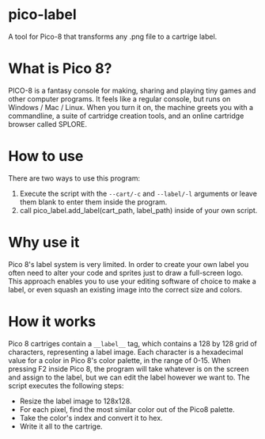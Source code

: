 # pico-label
A tool for Pico-8 that transforms any .png file to a cartrige label.

# What is Pico 8?
PICO-8 is a fantasy console for making, sharing and playing tiny games and other computer programs. It feels like a regular console, but runs on Windows / Mac / Linux. When you turn it on, the machine greets you with a commandline, a suite of cartridge creation tools, and an online cartridge browser called SPLORE.

# How to use
There are two ways to use this program:
1. Execute the script with the `--cart/-c` and `--label/-l` arguments or leave them blank to enter them inside the program.
2. call pico_label.add_label(cart_path, label_path) inside of your own script.

# Why use it
Pico 8's label system is very limited. In order to create your own label you often need to alter your code and sprites just to draw a full-screen logo. This approach enables you to use your editing software of choice to make a label, or even squash an existing image into the correct size and colors.

# How it works
Pico 8 cartriges contain a `__label__` tag, which contains a 128 by 128 grid of characters, representing a label image. Each character is a hexadecimal value for a color in Pico 8's color palette, in the range of 0-15. When pressing F2 inside Pico 8, the program will take whatever is on the screen and assign to the label, but we can edit the label however we want to.
The script executes the following steps:
- Resize the label image to 128x128.
- For each pixel, find the most similar color out of the Pico8 palette.
- Take the color's index and convert it to hex.
- Write it all to the cartrige.
